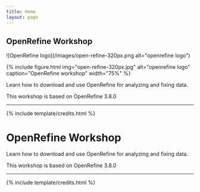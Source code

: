 ```yaml
---
title: Home
layout: page
---
```


## OpenRefine Workshop


![OpenRefine logo](/images/open-refine-320px.png alt="openrefine logo")

{% include figure.html img="open-refine-320px.jpg" alt="openrefine logo" caption="OpenRefine workshop" width="75%" %}

Learn how to download and use OpenRefine for analyzing and fixing data.



This workshop is based on OpenRefine 3.8.0

<!-- {% include toc.html %} -->




------

{% include template/credits.html %}
 


# OpenRefine Workshop

Learn how to download and use OpenRefine for analyzing and fixing data.

This workshop is based on OpenRefine 3.8.0

<!-- {% include toc.html %} -->

------

{% include template/credits.html %}
